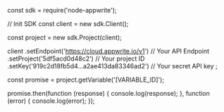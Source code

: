 const sdk = require('node-appwrite');

// Init SDK
const client = new sdk.Client();

const project = new sdk.Project(client);

client
    .setEndpoint('https://cloud.appwrite.io/v1') // Your API Endpoint
    .setProject('5df5acd0d48c2') // Your project ID
    .setKey('919c2d18fb5d4...a2ae413da83346ad2') // Your secret API key
;

const promise = project.getVariable('[VARIABLE_ID]');

promise.then(function (response) {
    console.log(response);
}, function (error) {
    console.log(error);
});